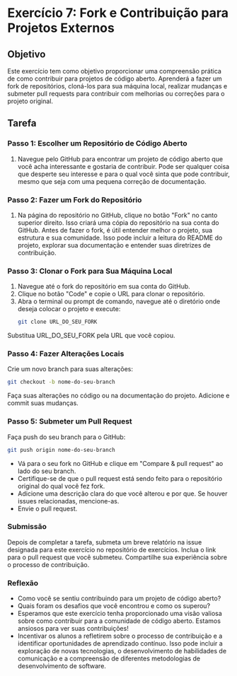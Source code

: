 # Exercício 7: Fork e Contribuição para Projetos Externos

## Objetivo

Este exercício tem como objetivo proporcionar uma compreensão prática de como contribuir para projetos de código aberto. Aprenderá a fazer um fork de repositórios, cloná-los para sua máquina local, realizar mudanças e submeter pull requests para contribuir com melhorias ou correções para o projeto original.

## Tarefa

### Passo 1: Escolher um Repositório de Código Aberto

1. Navegue pelo GitHub para encontrar um projeto de código aberto que você acha interessante e gostaria de contribuir. Pode ser qualquer coisa que desperte seu interesse e para o qual você sinta que pode contribuir, mesmo que seja com uma pequena correção de documentação.

### Passo 2: Fazer um Fork do Repositório

1. Na página do repositório no GitHub, clique no botão "Fork" no canto superior direito. Isso criará uma cópia do repositório na sua conta do GitHub.
Antes de fazer o fork, é útil entender melhor o projeto, sua estrutura e sua comunidade. Isso pode incluir a leitura do README do projeto, explorar sua documentação e entender suas diretrizes de contribuição.

### Passo 3: Clonar o Fork para Sua Máquina Local

1. Navegue até o fork do repositório em sua conta do GitHub.
2. Clique no botão "Code" e copie o URL para clonar o repositório.
3. Abra o terminal ou prompt de comando, navegue até o diretório onde deseja colocar o projeto e execute:
   ```bash
   git clone URL_DO_SEU_FORK
   ```
Substitua URL_DO_SEU_FORK pela URL que você copiou.

### Passo 4: Fazer Alterações Locais
Crie um novo branch para suas alterações:

```bash
git checkout -b nome-do-seu-branch
```
Faça suas alterações no código ou na documentação do projeto.
Adicione e commit suas mudanças.

### Passo 5: Submeter um Pull Request
Faça push do seu branch para o GitHub:

```bash
git push origin nome-do-seu-branch
```

- Vá para o seu fork no GitHub e clique em "Compare & pull request" ao lado do seu branch.
- Certifique-se de que o pull request está sendo feito para o repositório original do qual você fez fork.
- Adicione uma descrição clara do que você alterou e por que. Se houver issues relacionadas, mencione-as.
- Envie o pull request.

### Submissão
Depois de completar a tarefa, submeta um breve relatório na issue designada para este exercício no repositório de exercícios. Inclua o link para o pull request que você submeteu. Compartilhe sua experiência sobre o processo de contribuição.

### Reflexão
- Como você se sentiu contribuindo para um projeto de código aberto?
- Quais foram os desafios que você encontrou e como os superou?
- Esperamos que este exercício tenha proporcionado uma visão valiosa sobre como contribuir para a comunidade de código aberto. Estamos ansiosos para ver suas contribuições!
- Incentivar os alunos a refletirem sobre o processo de contribuição e a identificar oportunidades de aprendizado contínuo. Isso pode incluir a exploração de novas tecnologias, o desenvolvimento de habilidades de comunicação e a compreensão de diferentes metodologias de desenvolvimento de software.